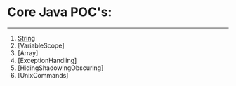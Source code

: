 Core Java POC's: 
================
---

1. [String][1]
2. [VariableScope]
3. [Array]
4. [ExceptionHandling]
5. [HidingShadowingObscuring]
6. [UnixCommands]




[1]: https://github.com/shashi45/Java/blob/master/String.md
[2]: https://github.com/shashi45/Java/blob/master/VariableScope.md
[3]: https://github.com/shashi45/Java/blob/master/Arrays.md
[4]: https://github.com/shashi45/Java/blob/master/ExceptionHandling.md
[5]: https://github.com/shashi45/Java/blob/master/HidingShadowingObscuring.md 
[6]: https://github.com/shashi45/Java/blob/master/UnixCommands.md





  
